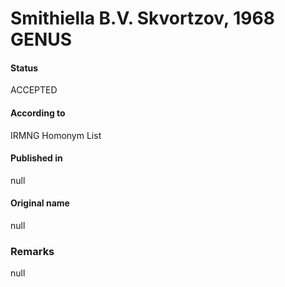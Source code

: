 Smithiella B.V. Skvortzov, 1968 GENUS
=======

#### Status
ACCEPTED

#### According to
IRMNG Homonym List

#### Published in
null

#### Original name
null

### Remarks
null